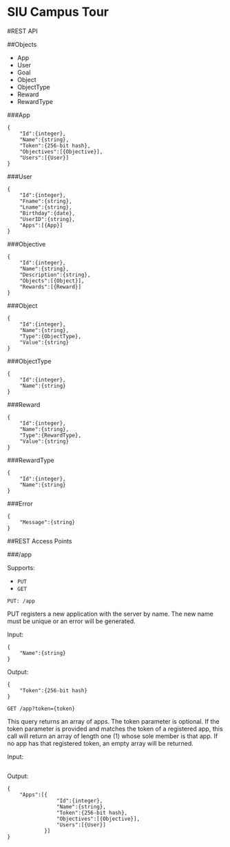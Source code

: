 SIU Campus Tour
===============

#REST API

##Objects
* App
* User
* Goal
* Object
* ObjectType
* Reward
* RewardType

###App
```
{
	"Id":{integer},
	"Name":{string},
	"Token":{256-bit hash},
	"Objectives":[{Objective}],
	"Users":[{User}]
}
```

###User
```
{
	"Id":{integer},
	"Fname":{string},
	"Lname":{string},
	"Birthday":{date},
	"UserID":{string},
	"Apps":[{App}]
}
```

###Objective
```
{
	"Id":{integer},
	"Name":{string},
	"Description":{string},
	"Objects":[{Object}],
	"Rewards":[{Reward}]
}
```

###Object
```
{
	"Id":{integer},
	"Name":{string},
	"Type":{ObjectType},
	"Value":{string}
}
```

###ObjectType
```
{
	"Id":{integer},
	"Name":{string}
}
```

###Reward
```
{
	"Id":{integer},
	"Name":{string},
	"Type":{RewardType},
	"Value":{string}
}
```

###RewardType
```
{
	"Id":{integer},
	"Name":{string}
}
```

###Error
```
{
	"Message":{string}
}
```

##REST Access Points

###/app

Supports:
* `PUT`
* `GET`

`PUT: /app`

PUT registers a new application with the server by name. The new name must be unique or an error will be generated.

Input:
```
{
	"Name":{string}
}
```
Output:
```
{
	"Token":{256-bit hash}
}
```

`GET /app?token={token}`

This query returns an array of apps. The token parameter is optional. If the token parameter is provided and matches the token of a registered app, this call will return an array of length one (1) whose sole member is that app. If no app has that registered token, an empty array will be returned.

Input:
```
```

Output:
```
{
	"Apps":[{
				"Id":{integer},
				"Name":{string},
				"Token":{256-bit hash},
				"Objectives":[{Objective}],
				"Users":[{User}]
			}]
}
```
